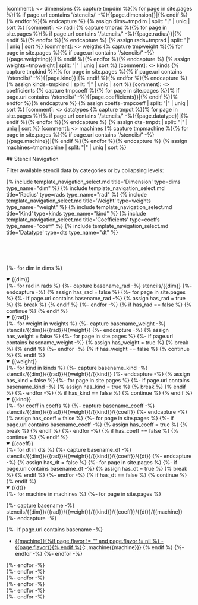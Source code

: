 
[comment]: <> dimensions
{% capture tmpdim %}{% for page in site.pages %}{% if page.url contains '/stencils/' -%}{{page.dimension}}|{% endif %}{% endfor %}{% endcapture %}
{% assign dims=tmpdim | split: "|" | uniq | sort %}
[comment]: <> radii
{% capture tmprad %}{% for page in site.pages %}{% if page.url contains '/stencils/' -%}{{page.radius}}|{% endif %}{% endfor %}{% endcapture %}
{% assign rads=tmprad | split: "|" | uniq | sort %}
[comment]: <> weigths
{% capture tmpweight %}{% for page in site.pages %}{% if page.url contains '/stencils/' -%}{{page.weighting}}|{% endif %}{% endfor %}{% endcapture %}
{% assign weights=tmpweight | split: "|" | uniq | sort %}
[comment]: <> kinds
{% capture tmpkind %}{% for page in site.pages %}{% if page.url contains '/stencils/' -%}{{page.kind}}|{% endif %}{% endfor %}{% endcapture %}
{% assign kinds=tmpkind | split: "|" | uniq | sort %}
[comment]: <> coefficients
{% capture tmpcoeff %}{% for page in site.pages %}{% if page.url contains '/stencils/' -%}{{page.coefficients}}|{% endif %}{% endfor %}{% endcapture %}
{% assign coeffs=tmpcoeff | split: "|" | uniq | sort %}
[comment]: <> datatypes
{% capture tmpdt %}{% for page in site.pages %}{% if page.url contains '/stencils/' -%}{{page.datatype}}|{% endif %}{% endfor %}{% endcapture %}
{% assign dts=tmpdt | split: "|" | uniq | sort %}
[comment]: <> machines
{% capture tmpmachine %}{% for page in site.pages %}{% if page.url contains '/stencils/' -%}{{page.machine}}|{% endif %}{% endfor %}{% endcapture %}
{% assign machines=tmpmachine | split: "|" | uniq | sort %}

<script src="assets/js/navigation_toggle_visibility.js"></script>

<div markdown="1" id="navigation">
## Stencil Navigation

Filter available stencil data by categories or by collapsing levels:



{% include template_navigation_select.md title='Dimension'    type=dims    type_name="dim" %}
{% include template_navigation_select.md title='Radius'       type=rads    type_name="rad" %}
{% include template_navigation_select.md title='Weight'       type=weights type_name="weight" %}
{% include template_navigation_select.md title='Kind'         type=kinds   type_name="kind" %}
{% include template_navigation_select.md title='Coefficients' type=coeffs  type_name="coeff" %}
{% include template_navigation_select.md title='Datatype'     type=dts     type_name="dt" %}

<br /><br /><br />


{%- for dim in dims %}
<details class="dim{{dim}}" open>
<summary>{{dim}}</summary>
{%- for rad in rads %}
{%- capture basename_rad -%}
stencils/{{dim}}
{%- endcapture -%}
{% assign has_rad = false %}
{%- for page in site.pages %}
{%- if page.url contains basename_rad -%}
{% assign has_rad = true %}
{% break %}
{% endif %}
{%- endfor -%}
{% if has_rad == false %}
{% continue %}
{% endif %}
<details class="rad{{rad}}" open>
<summary>{{rad}}</summary>
{%- for weight in weights %}
{%- capture basename_weight -%}
stencils/{{dim}}/{{rad}}/{{weight}}
{%- endcapture -%}
{% assign has_weight = false %}
{%- for page in site.pages %}
{%- if page.url contains basename_weight -%}
{% assign has_weight = true %}
{% break %}
{% endif %}
{%- endfor -%}
{% if has_weight == false %}
{% continue %}
{% endif %}
<details class="weight{{weight}}" open>
<summary>{{weight}}</summary>
{%- for kind in kinds %}
{%- capture basename_kind -%}
stencils/{{dim}}/{{rad}}/{{weight}}/{{kind}}
{%- endcapture -%}
{% assign has_kind = false %}
{%- for page in site.pages %}
{%- if page.url contains basename_kind -%}
{% assign has_kind = true %}
{% break %}
{% endif %}
{%- endfor -%}
{% if has_kind == false %}
{% continue %}
{% endif %}
<details class="kind{{kind}}" open>
<summary>{{kind}}</summary>
{%- for coeff in coeffs %}
{%- capture basename_coeff -%}
stencils/{{dim}}/{{rad}}/{{weight}}/{{kind}}/{{coeff}}
{%- endcapture -%}
{% assign has_coeff = false %}
{%- for page in site.pages %}
{%- if page.url contains basename_coeff -%}
{% assign has_coeff = true %}
{% break %}
{% endif %}
{%- endfor -%}
{% if has_coeff == false %}
{% continue %}
{% endif %}
<details class="coeff{{coeff}}" open>
<summary>{{coeff}}</summary>
{%- for dt in dts %}
{%- capture basename_dt -%}
stencils/{{dim}}/{{rad}}/{{weight}}/{{kind}}/{{coeff}}/{{dt}}
{%- endcapture -%}
{% assign has_dt = false %}
{%- for page in site.pages %}
{%- if page.url contains basename_dt -%}
{% assign has_dt = true %}
{% break %}
{% endif %}
{%- endfor -%}
{% if has_dt == false %}
{% continue %}
{% endif %}
<details class="dt{{dt}}" markdown="1" open>
<summary>{{dt}}</summary>
{%- for machine in machines %}
{%- for page in site.pages %}

{%- capture basename -%}
stencils/{{dim}}/{{rad}}/{{weight}}/{{kind}}/{{coeff}}/{{dt}}/{{machine}}
{%- endcapture -%}

{%- if page.url contains basename -%}
  - [{{machine}}{%if page.flavor != "" and page.flavor != nil %} - {{page.flavor}}{% endif %}]({{site.baseurl}}{{page.url}}){: .machine{{machine}}}
{% endif %}
{%- endfor -%}
{%- endfor -%}
</details>
{%- endfor -%}
</details>
{%- endfor -%}
</details>
{%- endfor -%}
</details>
{%- endfor -%}
</details>
{%- endfor -%}
</details>
{%- endfor -%}

</div>
